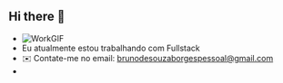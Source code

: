 ## Hi there 👋

- ![WorkGIF](https://github.com/user-attachments/assets/d1596a46-6815-4e60-a7bb-18d512d5a4e4)
- Eu atualmente estou trabalhando com Fullstack 
- ✉️ Contate-me no email: brunodesouzaborgespessoal@gmail.com
- 
